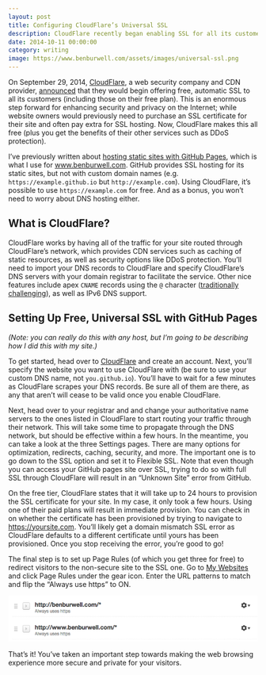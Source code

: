 ```yaml
---
layout: post
title: Configuring CloudFlare’s Universal SSL
description: CloudFlare recently began enabling SSL for all its customers. Here’s how to leverage the CDN to make your website faster and more secure.
date: 2014-10-11 00:00:00
category: writing
image: https://www.benburwell.com/assets/images/universal-ssl.png
---
```


On September 29, 2014, [CloudFlare](https://www.cloudflare.com/), a web security company and CDN provider, [announced](http://blog.cloudflare.com/introducing-universal-ssl/) that they would begin offering free, automatic SSL to all its customers (including those on their free plan). This is an enormous step forward for enhancing security and privacy on the Internet; while website owners would previously need to purchase an SSL certificate for their site and often pay extra for SSL hosting. Now, CloudFlare makes this all free (plus you get the benefits of their other services such as DDoS protection).

I’ve previously written about [hosting static sites with GitHub Pages](https://www.benburwell.com/writing/migrating-to-github-pages-and-jekyll/), which is what I use for www.benburwell.com. GitHub provides SSL hosting for its static sites, but not with custom domain names (e.g. `https://example.github.io` but `http://example.com`). Using CloudFlare, it’s possible to use `https://example.com` for free. And as a bonus, you won’t need to worry about DNS hosting either.

What is CloudFlare?
-------------------

CloudFlare works by having all of the traffic for your site routed through CloudFlare’s network, which provides CDN services such as caching of static resources, as well as security options like DDoS protection. You’ll need to import your DNS records to CloudFlare and specify CloudFlare’s DNS servers with your domain registrar to facilitate the service. Other nice features include apex `CNAME` records using the `@` character ([traditionally challenging](http://stackoverflow.com/a/16041655)), as well as IPv6 DNS support.


Setting Up Free, Universal SSL with GitHub Pages
------------------------------------------------

_(Note: you can really do this with any host, but I’m going to be describing how I did this with my site.)_

To get started, head over to [CloudFlare](https://www.cloudflare.com/sign-up) and create an account. Next, you’ll specify the website you want to use CloudFlare with (be sure to use your custom DNS name, not `you.github.io`). You’ll have to wait for a few minutes as CloudFlare scrapes your DNS records. Be sure all of them are there, as any that aren’t will cease to be valid once you enable CloudFlare.

Next, head over to your registrar and and change your authoritative name servers to the ones listed in CloudFlare to start routing your traffic through their network. This will take some time to propagate through the DNS network, but should be effective within a few hours. In the meantime, you can take a look at the three Settings pages. There are many options for optimization, redirects, caching, security, and more. The important one is to go down to the SSL option and set it to Flexible SSL. Note that even though you can access your GitHub pages site over SSL, trying to do so with full SSL through CloudFlare will result in an “Unknown Site” error from GitHub.

On the free tier, CloudFlare states that it will take up to 24 hours to provision the SSL certificate for your site. In my case, it only took a few hours. Using one of their paid plans will result in immediate provision. You can check in on whether the certificate has been provisioned by trying to navigate to https://yoursite.com. You’ll likely get a domain mismatch SSL error as CloudFlare defaults to a different certificate until yours has been provisioned. Once you stop receiving the error, you’re good to go!

The final step is to set up Page Rules (of which you get three for free) to redirect visitors to the non-secure site to the SSL one. Go to [My Websites](https://www.cloudflare.com/my-websites) and click Page Rules under the gear icon. Enter the URL patterns to match and flip the “Always use https” to ON.

<p style="text-align:center">
    <a href="/assets/images/cloudflare_ssl_page_rules.png">
        <img src="/assets/images/cloudflare_ssl_page_rules.png" alt="Sample CloudFlare page rules for always using SSL">
    </a>
</p>

That’s it! You’ve taken an important step towards making the web browsing experience more secure and private for your visitors.
